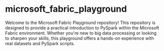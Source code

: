 # microsoft_fabric_playground
Welcome to the Microsoft Fabric Playground repository! This repository is designed to provide a practical introduction to PySpark within the Microsoft Fabric environment. Whether you're new to big data processing or looking to sharpen your skills, this playground offers a hands-on experience with real datasets and PySpark scripts.
